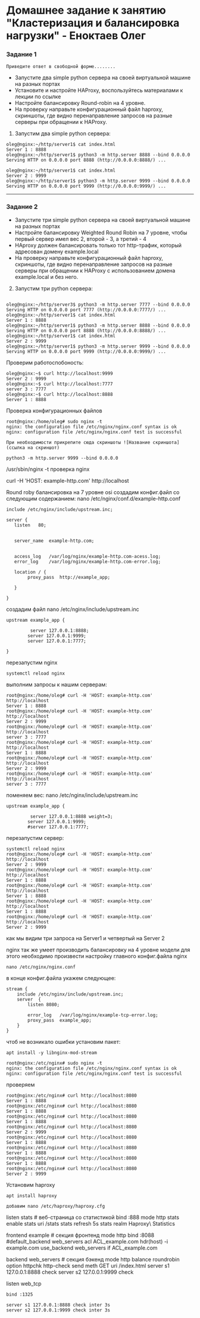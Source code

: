# Домашнее задание к занятию "Кластеризация и балансировка нагрузки" - Еноктаев Олег



### Задание 1

`Приведите ответ в свободной форме........`

- Запустите два simple python сервера на своей виртуальной машине на разных портах
- Установите и настройте HAProxy, воспользуйтесь материалами к лекции по ссылке
- Настройте балансировку Round-robin на 4 уровне.
- На проверку направьте конфигурационный файл haproxy, скриншоты, где видно перенаправление запросов на разные серверы при обращении к HAProxy.

1. Запустим два simple python сервера:
```
oleg@nginx:~/http/server1$ cat index.html
Server 1 : 8888
oleg@nginx:~/http/server1$ python3 -m http.server 8888 --bind 0.0.0.0
Serving HTTP on 0.0.0.0 port 8888 (http://0.0.0.0:8888/) ...
```
```
oleg@nginx:~/http/server1$ cat index.html
Server 2 : 9999
oleg@nginx:~/http/server1$ python3 -m http.server 9999 --bind 0.0.0.0
Serving HTTP on 0.0.0.0 port 9999 (http://0.0.0.0:9999/) ...
```
---

### Задание 2

- Запустите три simple python сервера на своей виртуальной машине на разных портах
- Настройте балансировку Weighted Round Robin на 7 уровне, чтобы первый сервер имел вес 2, второй - 3, а третий - 4
- HAproxy должен балансировать только тот http-трафик, который адресован домену example.local
- На проверку направьте конфигурационный файл haproxy, скриншоты, где видно перенаправление запросов на разные серверы при обращении к HAProxy c использованием домена example.local и без него.

2. Запустим три python сервера:

```

oleg@nginx:~/http/server3$ python3 -m http.server 7777 --bind 0.0.0.0
Serving HTTP on 0.0.0.0 port 7777 (http://0.0.0.0:7777/) ...
oleg@nginx:~/http/server1$ cat index.html
Server 1 : 8888
oleg@nginx:~/http/server1$ python3 -m http.server 8888 --bind 0.0.0.0
Serving HTTP on 0.0.0.0 port 8888 (http://0.0.0.0:8888/) ...
oleg@nginx:~/http/server1$ cat index.html
Server 2 : 9999
oleg@nginx:~/http/server1$ python3 -m http.server 9999 --bind 0.0.0.0
Serving HTTP on 0.0.0.0 port 9999 (http://0.0.0.0:9999/) ...
```
Проверим работоспобоность:
```
oleg@nginx:~$ curl http://localhost:9999
Server 2 : 9999
oleg@nginx:~$ curl http://localhost:7777
server 3 : 7777
oleg@nginx:~$ curl http://localhost:8888
Server 1 : 8888
```
Проверка конфигурационных файлов 
```
root@nginx:/home/oleg# sudo nginx -t
nginx: the configuration file /etc/nginx/nginx.conf syntax is ok
nginx: configuration file /etc/nginx/nginx.conf test is successful

```



`При необходимости прикрепитe сюда скриншоты
![Название скриншота](ссылка на скриншот)`
```
python3 -m http.server 9999 --bind 0.0.0.0
```
/usr/sbin/nginx -t
проверка nginx


curl -H 'HOST: example-http.com' http://localhost




Round roby балансировка на 7 уровне osi
создадим конфиг.файл со следующим содержанием:
nano /etc/nginx/conf.d/example-http.conf
```
include /etc/nginx/include/upstream.inc;

server {
   listen	80;
   

   server_name	example-http.com;
   

   access_log	/var/log/nginx/example-http.com-acess.log;
   error_log	/var/log/nginx/example-http.com-error.log;

   location / {
		proxy_pass	http://example_app;

   }

}
```
создадим файл 
nano /etc/nginx/include/upstream.inc
```
upstream example_app {

	     server 127.0.0.1:8888;
        server 127.0.0.1:9999;
        server 127.0.0.1:7777;

}
```
перезапустим nginx
```
systemctl reload nginx
```
выполним запросы к нашим серверам:
```
root@nginx:/home/oleg# curl -H 'HOST: example-http.com' http://localhost
Server 1 : 8888
root@nginx:/home/oleg# curl -H 'HOST: example-http.com' http://localhost
Server 2 : 9999
root@nginx:/home/oleg# curl -H 'HOST: example-http.com' http://localhost
server 3 : 7777
root@nginx:/home/oleg# curl -H 'HOST: example-http.com' http://localhost
Server 1 : 8888
root@nginx:/home/oleg# curl -H 'HOST: example-http.com' http://localhost
Server 2 : 9999
root@nginx:/home/oleg# curl -H 'HOST: example-http.com' http://localhost
server 3 : 7777
```


поменяем вес:
nano /etc/nginx/include/upstream.inc

```
upstream example_app {

	     server 127.0.0.1:8888 weight=3;
        server 127.0.0.1:9999;
        #server 127.0.0.1:7777;
```

перезапустим сервер:
```
systemctl reload nginx
root@nginx:/home/oleg# curl -H 'HOST: example-http.com' http://localhost
Server 2 : 9999
root@nginx:/home/oleg# curl -H 'HOST: example-http.com' http://localhost
Server 1 : 8888
root@nginx:/home/oleg# curl -H 'HOST: example-http.com' http://localhost
Server 1 : 8888
root@nginx:/home/oleg# curl -H 'HOST: example-http.com' http://localhost
Server 1 : 8888
root@nginx:/home/oleg# curl -H 'HOST: example-http.com' http://localhost
Server 2 : 9999
```
как мы видим три запроса на Server1 и четвертый на Server 2

nginx так же умеет производить балансировку на 4 уровне модели
для этого необходимо произвести настройку главного конфиг.файла nginx

```
nano /etc/nginx/nginx.conf
```
в конце конфиг.файла укажем следующее:
```
stream {
	include /etc/nginx/include/upstream.inc;
	server	{
		listen 8080;
		
		error_log	/var/log/nginx/example-tcp-error.log;
		proxy_pass	example_app;
	}
}
```

чтоб не возникало ошибки установим пакет:
```
apt install -y libnginx-mod-stream
```
```
root@nginx:/etc/nginx# sudo nginx -t
nginx: the configuration file /etc/nginx/nginx.conf syntax is ok
nginx: configuration file /etc/nginx/nginx.conf test is successful
```

проверяем
```
root@nginx:/etc/nginx# curl http://localhost:8080
Server 1 : 8888
root@nginx:/etc/nginx# curl http://localhost:8080
Server 1 : 8888
root@nginx:/etc/nginx# curl http://localhost:8080
Server 1 : 8888
root@nginx:/etc/nginx# curl http://localhost:8080
Server 2 : 9999
root@nginx:/etc/nginx# curl http://localhost:8080
Server 1 : 8888
root@nginx:/etc/nginx# curl http://localhost:8080
Server 1 : 8888
root@nginx:/etc/nginx# curl http://localhost:8080
Server 1 : 8888
root@nginx:/etc/nginx# curl http://localhost:8080
Server 2 : 9999
```


Установим haproxy 
```
apt install haproxy

добавим nano /etc/haproxy/haproxy.cfg

```
listen stats  # веб-страница со статистикой
        bind                    :888
        mode                    http
        stats                   enable
        stats uri               /stats
        stats refresh           5s
        stats realm             Haproxy\ Statistics

frontend example  # секция фронтенд
        mode http
        bind :8088
        #default_backend web_servers
	acl ACL_example.com hdr(host) -i example.com
	use_backend web_servers if ACL_example.com

backend web_servers    # секция бэкенд
        mode http
        balance roundrobin
        option httpchk
        http-check send meth GET uri /index.html
        server s1 127.0.0.1:8888 check
        server s2 127.0.0.1:9999 check


listen web_tcp

	bind :1325

	server s1 127.0.0.1:8888 check inter 3s
	server s2 127.0.0.1:9999 check inter 3s
   ```